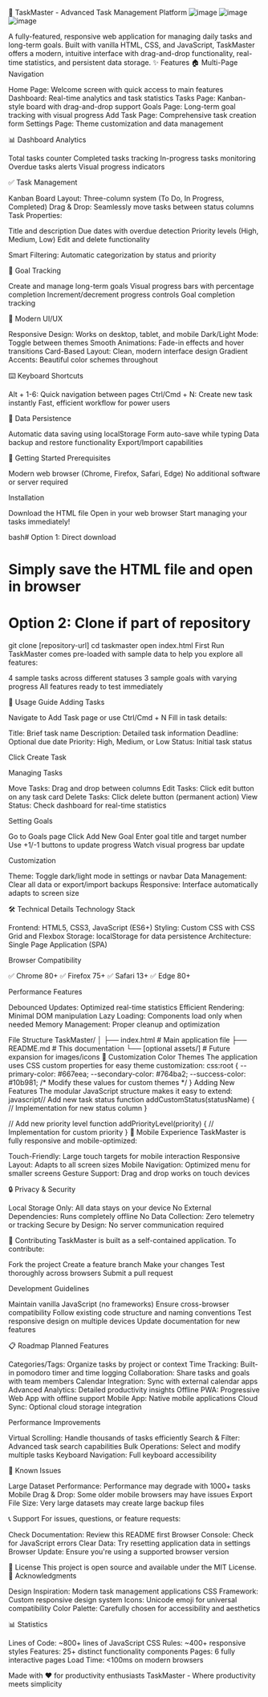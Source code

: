 🎯 TaskMaster - Advanced Task Management Platform
![image](https://github.com/user-attachments/assets/f027c574-1d53-4516-8799-d4903870cc8c)
![image](https://github.com/user-attachments/assets/4498f1e9-5ed0-4f4e-8c97-a17ee05fd95a)
![image](https://github.com/user-attachments/assets/5465dec0-d4ef-4222-9eb1-7723ab7d7b63)


A fully-featured, responsive web application for managing daily tasks and long-term goals. Built with vanilla HTML, CSS, and JavaScript, TaskMaster offers a modern, intuitive interface with drag-and-drop functionality, real-time statistics, and persistent data storage.
✨ Features
🏠 Multi-Page Navigation

Home Page: Welcome screen with quick access to main features
Dashboard: Real-time analytics and task statistics
Tasks Page: Kanban-style board with drag-and-drop support
Goals Page: Long-term goal tracking with visual progress
Add Task Page: Comprehensive task creation form
Settings Page: Theme customization and data management

📊 Dashboard Analytics

Total tasks counter
Completed tasks tracking
In-progress tasks monitoring
Overdue tasks alerts
Visual progress indicators

✅ Task Management

Kanban Board Layout: Three-column system (To Do, In Progress, Completed)
Drag & Drop: Seamlessly move tasks between status columns
Task Properties:

Title and description
Due dates with overdue detection
Priority levels (High, Medium, Low)
Edit and delete functionality


Smart Filtering: Automatic categorization by status and priority

🎯 Goal Tracking

Create and manage long-term goals
Visual progress bars with percentage completion
Increment/decrement progress controls
Goal completion tracking

🎨 Modern UI/UX

Responsive Design: Works on desktop, tablet, and mobile
Dark/Light Mode: Toggle between themes
Smooth Animations: Fade-in effects and hover transitions
Card-Based Layout: Clean, modern interface design
Gradient Accents: Beautiful color schemes throughout

⌨️ Keyboard Shortcuts

Alt + 1-6: Quick navigation between pages
Ctrl/Cmd + N: Create new task instantly
Fast, efficient workflow for power users

💾 Data Persistence

Automatic data saving using localStorage
Form auto-save while typing
Data backup and restore functionality
Export/Import capabilities

🚀 Getting Started
Prerequisites

Modern web browser (Chrome, Firefox, Safari, Edge)
No additional software or server required

Installation

Download the HTML file
Open in your web browser
Start managing your tasks immediately!

bash# Option 1: Direct download
# Simply save the HTML file and open in browser

# Option 2: Clone if part of repository
git clone [repository-url]
cd taskmaster
open index.html
First Run
TaskMaster comes pre-loaded with sample data to help you explore all features:

4 sample tasks across different statuses
3 sample goals with varying progress
All features ready to test immediately

📖 Usage Guide
Adding Tasks

Navigate to Add Task page or use Ctrl/Cmd + N
Fill in task details:

Title: Brief task name
Description: Detailed task information
Deadline: Optional due date
Priority: High, Medium, or Low
Status: Initial task status


Click Create Task

Managing Tasks

Move Tasks: Drag and drop between columns
Edit Tasks: Click edit button on any task card
Delete Tasks: Click delete button (permanent action)
View Status: Check dashboard for real-time statistics

Setting Goals

Go to Goals page
Click Add New Goal
Enter goal title and target number
Use +1/-1 buttons to update progress
Watch visual progress bar update

Customization

Theme: Toggle dark/light mode in settings or navbar
Data Management: Clear all data or export/import backups
Responsive: Interface automatically adapts to screen size

🛠️ Technical Details
Technology Stack

Frontend: HTML5, CSS3, JavaScript (ES6+)
Styling: Custom CSS with CSS Grid and Flexbox
Storage: localStorage for data persistence
Architecture: Single Page Application (SPA)

Browser Compatibility

✅ Chrome 80+
✅ Firefox 75+
✅ Safari 13+
✅ Edge 80+

Performance Features

Debounced Updates: Optimized real-time statistics
Efficient Rendering: Minimal DOM manipulation
Lazy Loading: Components load only when needed
Memory Management: Proper cleanup and optimization

File Structure
TaskMaster/
│
├── index.html          # Main application file
├── README.md          # This documentation
└── [optional assets/] # Future expansion for images/icons
🎨 Customization
Color Themes
The application uses CSS custom properties for easy theme customization:
css:root {
  --primary-color: #667eea;
  --secondary-color: #764ba2;
  --success-color: #10b981;
  /* Modify these values for custom themes */
}
Adding New Features
The modular JavaScript structure makes it easy to extend:
javascript// Add new task status
function addCustomStatus(statusName) {
  // Implementation for new status column
}

// Add new priority level
function addPriorityLevel(priority) {
  // Implementation for custom priority
}
📱 Mobile Experience
TaskMaster is fully responsive and mobile-optimized:

Touch-Friendly: Large touch targets for mobile interaction
Responsive Layout: Adapts to all screen sizes
Mobile Navigation: Optimized menu for smaller screens
Gesture Support: Drag and drop works on touch devices

🔒 Privacy & Security

Local Storage Only: All data stays on your device
No External Dependencies: Runs completely offline
No Data Collection: Zero telemetry or tracking
Secure by Design: No server communication required

🤝 Contributing
TaskMaster is built as a self-contained application. To contribute:

Fork the project
Create a feature branch
Make your changes
Test thoroughly across browsers
Submit a pull request

Development Guidelines

Maintain vanilla JavaScript (no frameworks)
Ensure cross-browser compatibility
Follow existing code structure and naming conventions
Test responsive design on multiple devices
Update documentation for new features

📋 Roadmap
Planned Features

 Categories/Tags: Organize tasks by project or context
 Time Tracking: Built-in pomodoro timer and time logging
 Collaboration: Share tasks and goals with team members
 Calendar Integration: Sync with external calendar apps
 Advanced Analytics: Detailed productivity insights
 Offline PWA: Progressive Web App with offline support
 Mobile App: Native mobile applications
 Cloud Sync: Optional cloud storage integration

Performance Improvements

 Virtual Scrolling: Handle thousands of tasks efficiently
 Search & Filter: Advanced task search capabilities
 Bulk Operations: Select and modify multiple tasks
 Keyboard Navigation: Full keyboard accessibility

🐛 Known Issues

Large Dataset Performance: Performance may degrade with 1000+ tasks
Mobile Drag & Drop: Some older mobile browsers may have issues
Export File Size: Very large datasets may create large backup files

📞 Support
For issues, questions, or feature requests:

Check Documentation: Review this README first
Browser Console: Check for JavaScript errors
Clear Data: Try resetting application data in settings
Browser Update: Ensure you're using a supported browser version

📄 License
This project is open source and available under the MIT License.
🙏 Acknowledgments

Design Inspiration: Modern task management applications
CSS Framework: Custom responsive design system
Icons: Unicode emoji for universal compatibility
Color Palette: Carefully chosen for accessibility and aesthetics

📊 Statistics

Lines of Code: ~800+ lines of JavaScript
CSS Rules: ~400+ responsive styles
Features: 25+ distinct functionality components
Pages: 6 fully interactive pages
Load Time: <100ms on modern browsers


Made with ❤️ for productivity enthusiasts
TaskMaster - Where productivity meets simplicity
